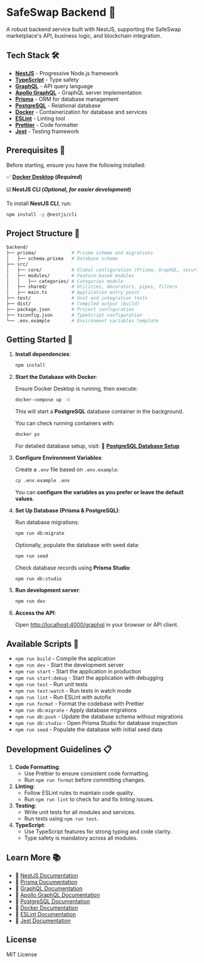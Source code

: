 # SafeSwap Backend 🚀

A robust backend service built with NestJS, supporting the SafeSwap marketplace's API, business logic, and blockchain integration.

## **Tech Stack** 🛠

- [**NestJS**](https://nestjs.com/) - Progressive Node.js framework
- [**TypeScript**](https://www.typescriptlang.org/) - Type safety
- [**GraphQL**](https://graphql.org/) - API query language
- [**Apollo GraphQL**](https://www.apollographql.com/) - GraphQL server implementation
- [**Prisma**](https://www.prisma.io/) - ORM for database management
- [**PostgreSQL**](https://www.postgresql.org/) - Relational database
- [**Docker**](https://www.docker.com/) - Containerization for database and services
- [**ESLint**](https://eslint.org/) - Linting tool
- [**Prettier**](https://prettier.io/) - Code formatter
- [**Jest**](https://jestjs.io/) - Testing framework

## **Prerequisites** 🔧

Before starting, ensure you have the following installed:

✅ **[Docker Desktop](https://www.docker.com/get-started/) (*Required*)**

☑️ **NestJS CLI (*Optional, for easier development*)**

To install **NestJS CLI**, run:

```bash
npm install -g @nestjs/cli
```

## Project Structure 📁

```bash
backend/
├── prisma/             # Prisma schema and migrations
│   ├── schema.prisma   # Database schema
├── src/
│   ├── core/           # Global configuration (Prisma, GraphQL, security)
│   ├── modules/        # Feature-based modules
│   │   ├── categories/ # Categories module
│   ├── shared/         # Utilities, decorators, pipes, filters
│   ├── main.ts         # Application entry point
├── test/               # Unit and integration tests
├── dist/               # Compiled output (build)
├── package.json        # Project configuration
├── tsconfig.json       # TypeScript configuration
└── .env.example        # Environment variables template
```

## **Getting Started** 🚀

1. **Install dependencies**:
    
    ```bash
    npm install
    ```
    
2. **Start the Database with Docker**:

    Ensure Docker Desktop is running, then execute:
    
    ```bash
    docker-compose up -d
    ```
    
    This will start a **PostgreSQL** database container in the background.
    
    You can check running containers with:
    
    ```bash
    docker ps
    ```

    For detailed database setup, visit:
    📖 **[PostgreSQL Database Setup](postgres-setup.md)**
    
3. **Configure Environment Variables**:
    
    Create a `.env` file based on `.env.example`:
    
    ```bash
    cp .env.example .env
    ```
    
    You can **configure the variables as you prefer or leave the default values**.
    
4. **Set Up Database (Prisma & PostgreSQL)**:
    
    Run database migrations:
    
    ```bash
    npm run db:migrate
    ```

    Optionally, populate the database with seed data:

    ```bash
    npm run seed
    ```
    
    Check database records using **Prisma Studio**:
    
    ```bash
    npm run db:studio
    ```
    
5. **Run development server**:
    
    ```bash
    npm run dev
    ```
    
6. **Access the API**:
    
    Open [http://localhost:4000/graphql](http://localhost:4000/graphql) in your browser or API client.

## Available Scripts 📜

- `npm run build` - Compile the application
- `npm run dev` - Start the development server
- `npm run start` - Start the application in production
- `npm run start:debug` - Start the application with debugging
- `npm run test` - Run unit tests
- `npm run test:watch` - Run tests in watch mode
- `npm run lint` - Run ESLint with autofix
- `npm run format` - Format the codebase with Prettier
- `npm run db:migrate` - Apply database migrations
- `npm run db:push` - Update the database schema without migrations
- `npm run db:studio` - Open Prisma Studio for database inspection
- `npm run seed` - Populate the database with initial seed data

## Development Guidelines 📋

1. **Code Formatting**:
    - Use Prettier to ensure consistent code formatting.
    - Run `npm run format` before committing changes.
2. **Linting**:
    - Follow ESLint rules to maintain code quality.
    - Run `npm run lint` to check for and fix linting issues.
3. **Testing**:
    - Write unit tests for all modules and services.
    - Run tests using `npm run test`.
4. **TypeScript**:
    - Use TypeScript features for strong typing and code clarity.
    - Type safety is mandatory across all modules.

## Learn More 📚

- 📖 [NestJS Documentation](https://docs.nestjs.com/)
- 📖 [Prisma Documentation](https://www.prisma.io/docs)
- 📖 [GraphQL Documentation](https://graphql.org/learn/)
- 📖 [Apollo GraphQL Documentation](https://www.apollographql.com/docs/)
- 📖 [PostgreSQL Documentation](https://www.postgresql.org/docs/)
- 📖 [Docker Documentation](https://docs.docker.com/)
- 📖 [ESLint Documentation](https://eslint.org/docs/latest/)
- 📖 [Jest Documentation](https://jestjs.io/docs/getting-started)

## License

MIT License

